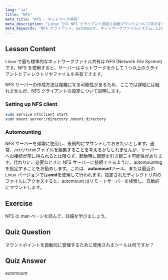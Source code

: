 ```yaml
---
lang: "ja"
title: "NFS"
meta_title: "NFS - ネットワーク共有"
meta_description: "Linux での NFS クライアント設定と自動マウントについて学びます。ネットワークファイル共有に接続し、シームレスなアクセスを実現するために自動マウントを使用する方法を理解します。"
meta_keywords: "NFS クライアント，automount, ネットワークファイルシステム，Linux ネットワーキング，mount コマンド，Linux チュートリアル，初心者"
---
```


## Lesson Content

Linux で最も標準的なネットワークファイル共有は NFS (Network File System) です。NFS を使用すると、サーバーはネットワークを介して 1 つ以上のクライアントとディレクトリやファイルを共有できます。

NFS サーバーの作成方法は複雑になる可能性があるため、ここでは詳細には触れませんが、NFS クライアントの設定について説明します。

### Setting up NFS client

```bash
sudo service nfsclient start
sudo mount server:/directory /mount_directory
```

### Automounting

NFS サーバーを頻繁に使用し、永続的にマウントしておきたいとします。通常、`/etc/fstab`ファイルを編集することを考えるかもしれませんが、サーバーへの接続が常に得られるとは限らず、起動時に問題を引き起こす可能性があります。代わりに、必要なときに NFS サーバーに接続できるように、automounting を設定することをお勧めします。これは、**automount**ツール、または最近の Linux バージョンでは**amd**を使用して行われます。指定されたディレクトリ内のファイルにアクセスすると、automount はリモートサーバーを検索し、自動的にマウントします。

## Exercise

NFS の man ページを読んで、詳細を学びましょう。

## Quiz Question

マウントポイントを自動的に管理するために使用されるツールは何ですか？

## Quiz Answer

automount
